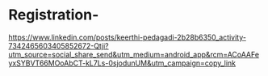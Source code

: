 # Registration-
https://www.linkedin.com/posts/keerthi-pedagadi-2b28b6350_activity-7342465603405852672-Qtji?utm_source=social_share_send&utm_medium=android_app&rcm=ACoAAFeyxSYBVT66MOoAbCT-kL7Ls-0sjodunUM&utm_campaign=copy_link